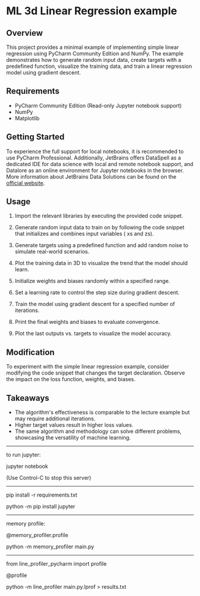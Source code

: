 # ML 3d Linear Regression example

## Overview

This project provides a minimal example of implementing simple linear regression using PyCharm Community Edition and
NumPy. The example demonstrates how to generate random input data, create targets with a predefined function, visualize
the training data, and train a linear regression model using gradient descent.

## Requirements

- PyCharm Community Edition (Read-only Jupyter notebook support)
- NumPy
- Matplotlib

## Getting Started

To experience the full support for local notebooks, it is recommended to use PyCharm Professional. Additionally,
JetBrains offers DataSpell as a dedicated IDE for data science with local and remote notebook support, and Datalore as
an online environment for Jupyter notebooks in the browser. More information about JetBrains Data Solutions can be found
on the [official website](https://www.jetbrains.com/datatools/).

## Usage

1. Import the relevant libraries by executing the provided code snippet.

2. Generate random input data to train on by following the code snippet that initializes and combines input variables (
   xs and zs).

3. Generate targets using a predefined function and add random noise to simulate real-world scenarios.

4. Plot the training data in 3D to visualize the trend that the model should learn.

5. Initialize weights and biases randomly within a specified range.

6. Set a learning rate to control the step size during gradient descent.

7. Train the model using gradient descent for a specified number of iterations.

8. Print the final weights and biases to evaluate convergence.

9. Plot the last outputs vs. targets to visualize the model accuracy.

## Modification

To experiment with the simple linear regression example, consider modifying the code snippet that changes the target
declaration. Observe the impact on the loss function, weights, and biases.

## Takeaways

- The algorithm's effectiveness is comparable to the lecture example but may require additional iterations.
- Higher target values result in higher loss values.
- The same algorithm and methodology can solve different problems, showcasing the versatility of machine learning.


---


to run jupyter:

jupyter notebook

(Use Control-C to stop this server)

----
pip install -r requirements.txt

python -m pip install jupyter

---
memory profile:

@memory_profiler.profile

python -m memory_profiler main.py

---

from line_profiler_pycharm import profile

@profile

python -m line_profiler main.py.lprof > results.txt
